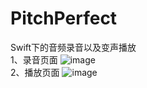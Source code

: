 # PitchPerfect
Swift下的音频录音以及变声播放 <br/>
1、录音页面
![image](https://github.com/LongJiangSB/PitchPerfect/blob/master/Images/HomeImage.png) <br/>
2、播放页面
![image](https://github.com/LongJiangSB/PitchPerfect/blob/master/Images/PlayVideo.png) <br/>

